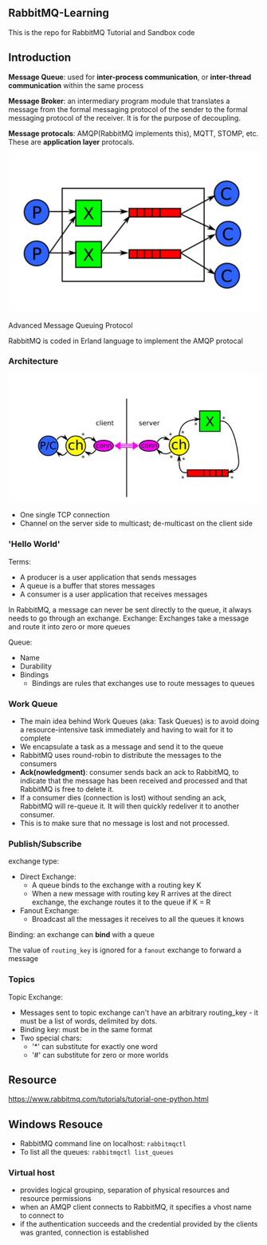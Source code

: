 ## RabbitMQ-Learning
This is the repo for RabbitMQ Tutorial and Sandbox code

## Introduction
__Message Queue__: used for __inter-process communication__, or __inter-thread communication__ within the same process

__Message Broker__: an intermediary program module that translates a message from the formal messaging protocol of the sender to the formal messaging protocol of the receiver. It is for the purpose of decoupling.

__Message protocals__: AMQP(RabbitMQ implements this), MQTT, STOMP, etc. These are __application layer__ protocals.

![alt text](https://github.com/ayaohsu/RabbitMQ-Learning/blob/master/bin/AMQP-diagram.png)

Advanced Message Queuing Protocol

RabbitMQ is coded in Erland language to implement the AMQP protocal

### Architecture
![alt text](https://github.com/ayaohsu/RabbitMQ-Learning/blob/master/bin/AMQP-architecture.jpg)
- One single TCP connection
- Channel on the server side to multicast; de-multicast on the client side

### 'Hello World'
Terms:
- A producer is a user application that sends messages
- A queue is a buffer that stores messages
- A consumer is a user application that receives messages

In RabbitMQ, a message can never be sent directly to the queue, it always needs to go through an exchange.
Exchange: Exchanges take a message and route it into zero or more queues

Queue: 
- Name
- Durability
- Bindings
  - Bindings are rules that exchanges use to route messages to queues

### Work Queue
- The main idea behind Work Queues (aka: Task Queues) is to avoid doing a resource-intensive task immediately and having to wait for it to complete
- We encapsulate a task as a message and send it to the queue
- RabbitMQ uses round-robin to distribute the messages to the consumers
- __Ack(nowledgment)__: consumer sends back an ack to RabbitMQ, to indicate that the message has been received and processed and that RabbitMQ is free to delete it.
- If a consumer dies (connection is lost) without sending an ack, RabbitMQ will re-queue it. It will then quickly redeliver it to another consumer.
- This is to make sure that no message is lost and not processed.

### Publish/Subscribe
exchange type: 
- Direct Exchange:
  - A queue binds to the exchange with a routing key K
  - When a new message with routing key R arrives at the direct exchange, the exchange routes it to the queue if K = R
- Fanout Exchange:
  - Broadcast all the messages it receives to all the queues it knows

Binding: an exchange can __bind__ with a queue

The value of `routing_key` is ignored for a `fanout` exchange to forward a message

### Topics
Topic Exchange: 
- Messages sent to topic exchange can't have an arbitrary routing_key - it must be a list of words, delimited by dots.
- Binding key: must be in the same format
- Two special chars:
  - '*' can substitute for exactly one word
  - '#' can substitute for zero or more worlds

## Resource
https://www.rabbitmq.com/tutorials/tutorial-one-python.html

## Windows Resouce
- RabbitMQ command line on localhost: 
`rabbitmqctl`
- To list all the queues:
`rabbitmqctl list_queues`

### Virtual host
- provides logical groupinp, separation of physical resources and resource permissions
- when an AMQP client connects to RabbitMQ, it specifies a vhost name to connect to
- if the authentication succeeds and the credential provided by the clients was granted, connection is established

